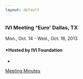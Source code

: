 ```yaml
---
layout: default
---
```

<div id="rightCol0">

<div data-align="center">

### IVI Meeting ^Euro' Dallas, TX 

Mon., Oct. 14 - Wed., Oct. 16, 2013

</div>

<div data-align="center">

#### *Hosted by IVI Foundation  
  
*

</div>

[Meeting Minutes](2013OctMeetingSummary%20Final.pdf)

 

 

 

####  

 

##  

 

  

 

 

 

  
  

 

 

</div>
